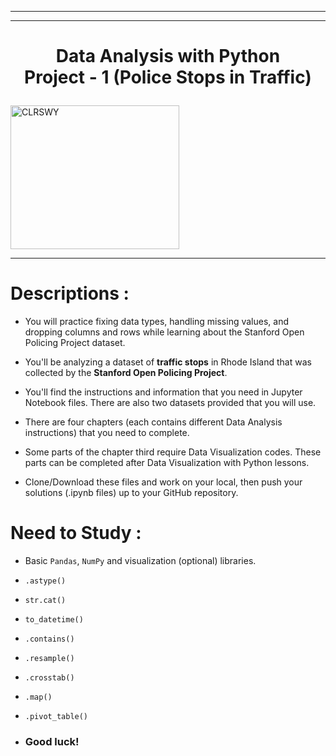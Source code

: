 ___

___

<h1><p style="text-align: center;">Data Analysis with Python <br>Project - 1 (Police Stops in Traffic)</p></h1> 

<img src="https://docs.google.com/uc?id=17CPCwi3_VvzcS87TOsh4_U8eExOhL6Ki" class="img-fluid" alt="CLRSWY" width="270" height="230"> 

***
# Descriptions :
    
 - You will practice fixing data types, handling missing values, and dropping columns and rows while learning about the Stanford Open Policing Project dataset.

 - You'll be analyzing a dataset of **traffic stops** in Rhode Island that was collected by the **Stanford Open Policing Project**.
    
 - You'll find the instructions and information that you need in Jupyter Notebook files. There are also two datasets provided that you will use.
    
 - There are four chapters (each contains different Data Analysis instructions) that you need to complete.
 
 - Some parts of the chapter third require Data Visualization codes. These parts can be completed after Data Visualization with Python lessons. 
    
 - Clone/Download these files and work on your local, then push your solutions (.ipynb files) up to your GitHub repository.
 
 # Need to Study :
 - Basic `Pandas`, `NumPy` and visualization (optional) libraries.
 - `.astype()`
 - `str.cat()`
 - `to_datetime()`
 - `.contains()`
 - `.resample()`
 - `.crosstab()`
 - `.map()`
 - `.pivot_table()`
    
 - ### Good luck!
